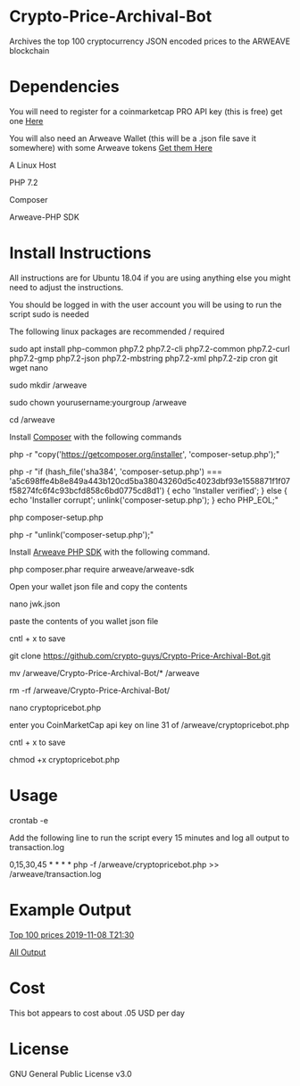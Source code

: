 # Crypto-Price-Archival-Bot
Archives the top 100 cryptocurrency JSON encoded prices to the ARWEAVE blockchain


# Dependencies
You will need to register for a coinmarketcap PRO API key (this is free) get one [Here](https://pro.coinmarketcap.com/)

You will also need an Arweave Wallet (this will be a .json file save it somewhere) with some Arweave tokens [Get them Here](https://tokens.arweave.org/)

A Linux Host 

PHP 7.2

Composer 

Arweave-PHP SDK


# Install Instructions

All instructions are for Ubuntu 18.04 if you are using anything else you might need to adjust the instructions.

You should be logged in with the user account you will be using to run the script sudo is needed

The following linux packages are recommended / required

sudo apt install php-common php7.2 php7.2-cli php7.2-common php7.2-curl php7.2-gmp php7.2-json php7.2-mbstring php7.2-xml php7.2-zip cron git wget nano

sudo mkdir /arweave

sudo chown yourusername:yourgroup /arweave

cd /arweave

Install [Composer](https://getcomposer.org/download/) with the following commands

php -r "copy('https://getcomposer.org/installer', 'composer-setup.php');"

php -r "if (hash_file('sha384', 'composer-setup.php') === 'a5c698ffe4b8e849a443b120cd5ba38043260d5c4023dbf93e1558871f1f07f58274fc6f4c93bcfd858c6bd0775cd8d1') { echo 'Installer verified'; } else { echo 'Installer corrupt'; unlink('composer-setup.php'); } echo PHP_EOL;"

php composer-setup.php

php -r "unlink('composer-setup.php');"


Install [Arweave PHP SDK](https://github.com/ArweaveTeam/arweave-php) with the following command.

php composer.phar require arweave/arweave-sdk

Open your wallet json file and copy the contents

nano jwk.json

paste the contents of you wallet json file

cntl + x to save

git clone https://github.com/crypto-guys/Crypto-Price-Archival-Bot.git

mv /arweave/Crypto-Price-Archival-Bot/* /arweave

rm -rf /arweave/Crypto-Price-Archival-Bot/

nano cryptopricebot.php

enter you CoinMarketCap api key on line 31 of /arweave/cryptopricebot.php

cntl + x to save

chmod +x cryptopricebot.php

# Usage
crontab -e

Add the following line to run the script every 15 minutes and log all output to transaction.log

0,15,30,45 * * * * php -f /arweave/cryptopricebot.php >> /arweave/transaction.log


# Example Output
[Top 100 prices 2019-11-08 T21:30](https://arweave.net/vOsK1qQUWh8spr3atOZaMgvD6HEjmHaXfo04LQVVer8)

[All Output](https://viewblock.io/arweave/address/qoBHlZLwwlyZd-Uj1nzpjOiAsobOm6t4vW4AaD5ik5U)

# Cost
This bot appears to cost about .05 USD per day

# License
GNU General Public License v3.0
